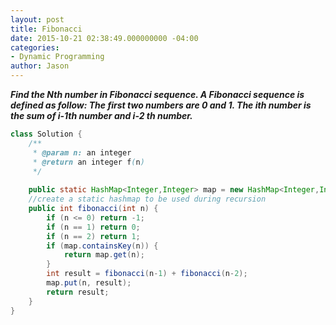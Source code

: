 ```yaml
---
layout: post
title: Fibonacci
date: 2015-10-21 02:38:49.000000000 -04:00
categories:
- Dynamic Programming
author: Jason
---
```

<p><strong><em>Find the Nth number in Fibonacci sequence. A Fibonacci sequence is defined as follow: The first two numbers are 0 and 1. The ith number is the sum of i-1th number and i-2 th number.</em></strong><br />


``` java
class Solution {
    /**
     * @param n: an integer
     * @return an integer f(n)
     */
    
    public static HashMap<Integer,Integer> map = new HashMap<Integer,Integer>();
    //create a static hashmap to be used during recursion
    public int fibonacci(int n) {
        if (n <= 0) return -1;
        if (n == 1) return 0;
        if (n == 2) return 1;
        if (map.containsKey(n)) {
            return map.get(n);
        }
        int result = fibonacci(n-1) + fibonacci(n-2);
        map.put(n, result);
        return result;
    }
}
```
